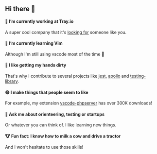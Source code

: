 ## Hi there 👋


#### 🔭 I’m currently working at Tray.io
A super cool company that it's [looking for](https://tray.io/careers#careers) someone like you.

#### 🌱 I’m currently learning Vim
Although I'm still using vscode most of the time 🤫

#### 👯 I like getting my hands dirty
That's why I contribute to several projects like [jest](https://github.com/facebook/jest), [apollo](https://github.com/apollographql) and [testing-library](https://github.com/testing-library/dom-testing-library).

#### 😄 I make things that people seem to like
For example, my extension [vscode-phpserver](https://github.com/brapifra/vscode-phpserver) has over 300K downloads!

#### 💬 Ask me about orienteering, testing or startups
Or whatever you can think of. I like learning new things.

#### 🐮 Fun fact: I know how to milk a cow and drive a tractor
And I won't hesitate to use those skills!
